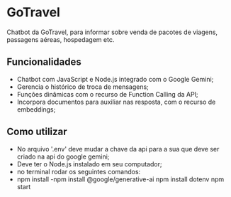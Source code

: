 # GoTravel

Chatbot da GoTravel, para informar sobre venda de pacotes de viagens, passagens aéreas, hospedagem etc.

## Funcionalidades

- Chatbot com JavaScript e Node.js integrado com o Google Gemini;
- Gerencia o histórico de troca de mensagens;
- Funções dinâmicas com o recurso de Function Calling da API;
- Incorpora documentos para auxiliar nas resposta, com o recurso de embeddings;

## Como utilizar

- No arquivo '.env' deve mudar a chave da api para a sua que deve ser criado na api do google gemini;
- Deve ter o Node.js instalado em seu computador;
- no terminal rodar os seguintes comandos: 
- npm install 
-npm install @google/generative-ai
  npm install dotenv
  npm start

